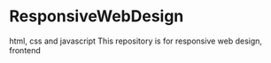 # ResponsiveWebDesign
html, css and javascript
This repository is for responsive web design, frontend
